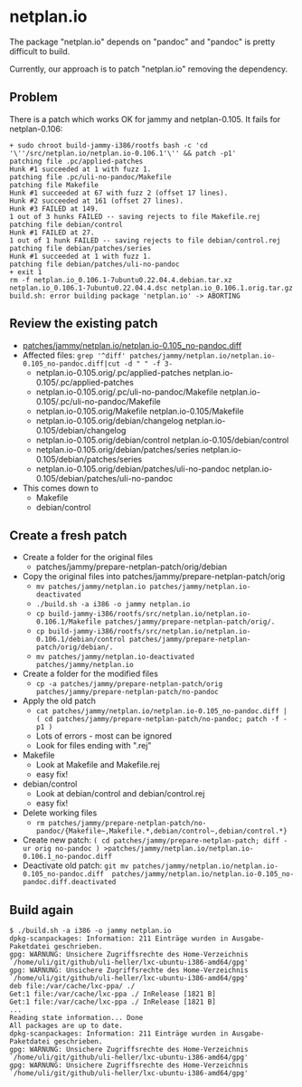 netplan.io
==========

The package "netplan.io" depends on "pandoc" and
"pandoc" is pretty difficult to build.

Currently, our approach is to patch "netplan.io"
removing the dependency.

Problem
-------

There is a patch which works OK for jammy and netplan-0.105.
It fails for netplan-0.106:

```
+ sudo chroot build-jammy-i386/rootfs bash -c 'cd '\''/src/netplan.io/netplan.io-0.106.1'\'' && patch -p1'
patching file .pc/applied-patches
Hunk #1 succeeded at 1 with fuzz 1.
patching file .pc/uli-no-pandoc/Makefile
patching file Makefile
Hunk #1 succeeded at 67 with fuzz 2 (offset 17 lines).
Hunk #2 succeeded at 161 (offset 27 lines).
Hunk #3 FAILED at 149.
1 out of 3 hunks FAILED -- saving rejects to file Makefile.rej
patching file debian/control
Hunk #1 FAILED at 27.
1 out of 1 hunk FAILED -- saving rejects to file debian/control.rej
patching file debian/patches/series
Hunk #1 succeeded at 1 with fuzz 1.
patching file debian/patches/uli-no-pandoc
+ exit 1
rm -f netplan.io_0.106.1-7ubuntu0.22.04.4.debian.tar.xz netplan.io_0.106.1-7ubuntu0.22.04.4.dsc netplan.io_0.106.1.orig.tar.gz 
build.sh: error building package 'netplan.io' -> ABORTING
```

Review the existing patch
-------------------------

- [patches/jammy/netplan.io/netplan.io-0.105_no-pandoc.diff](patches/jammy/netplan.io/netplan.io-0.105_no-pandoc.diff)
- Affected files: `grep '^diff' patches/jammy/netplan.io/netplan.io-0.105_no-pandoc.diff|cut -d " " -f 3-`
  - netplan.io-0.105.orig/.pc/applied-patches netplan.io-0.105/.pc/applied-patches
  - netplan.io-0.105.orig/.pc/uli-no-pandoc/Makefile netplan.io-0.105/.pc/uli-no-pandoc/Makefile
  - netplan.io-0.105.orig/Makefile netplan.io-0.105/Makefile
  - netplan.io-0.105.orig/debian/changelog netplan.io-0.105/debian/changelog
  - netplan.io-0.105.orig/debian/control netplan.io-0.105/debian/control
  - netplan.io-0.105.orig/debian/patches/series netplan.io-0.105/debian/patches/series
  - netplan.io-0.105.orig/debian/patches/uli-no-pandoc netplan.io-0.105/debian/patches/uli-no-pandoc
- This comes down to
  - Makefile
  - debian/control

Create a fresh patch
--------------------

- Create a folder for the original files
  - patches/jammy/prepare-netplan-patch/orig/debian
- Copy the original files into patches/jammy/prepare-netplan-patch/orig
  - `mv patches/jammy/netplan.io patches/jammy/netplan.io-deactivated`
  - `./build.sh -a i386 -o jammy netplan.io`
  - `cp build-jammy-i386/rootfs/src/netplan.io/netplan.io-0.106.1/Makefile patches/jammy/prepare-netplan-patch/orig/.`
  - `cp build-jammy-i386/rootfs/src/netplan.io/netplan.io-0.106.1/debian/control patches/jammy/prepare-netplan-patch/orig/debian/.`
  - `mv patches/jammy/netplan.io-deactivated patches/jammy/netplan.io`
- Create a folder for the modified files
  - `cp -a patches/jammy/prepare-netplan-patch/orig  patches/jammy/prepare-netplan-patch/no-pandoc`
- Apply the old patch
  - `cat patches/jammy/netplan.io/netplan.io-0.105_no-pandoc.diff | ( cd patches/jammy/prepare-netplan-patch/no-pandoc; patch -f -p1 )`
  - Lots of errors - most can be ignored
  - Look for files ending with ".rej"
- Makefile
  - Look at Makefile and Makefile.rej
  - easy fix!
- debian/control
  - Look at debian/control and debian/control.rej
  - easy fix!
- Delete working files
  - `rm patches/jammy/prepare-netplan-patch/no-pandoc/{Makefile~,Makefile.*,debian/control~,debian/control.*}`
- Create new patch: `( cd patches/jammy/prepare-netplan-patch; diff -ur orig no-pandoc ) >patches/jammy/netplan.io/netplan.io-0.106.1_no-pandoc.diff`
- Deactivate old patch: `git mv patches/jammy/netplan.io/netplan.io-0.105_no-pandoc.diff  patches/jammy/netplan.io/netplan.io-0.105_no-pandoc.diff.deactivated`

Build again
-----------

```
$ ./build.sh -a i386 -o jammy netplan.io
dpkg-scanpackages: Information: 211 Einträge wurden in Ausgabe-Paketdatei geschrieben.
gpg: WARNUNG: Unsichere Zugriffsrechte des Home-Verzeichnis `/home/uli/git/github/uli-heller/lxc-ubuntu-i386-amd64/gpg'
gpg: WARNUNG: Unsichere Zugriffsrechte des Home-Verzeichnis `/home/uli/git/github/uli-heller/lxc-ubuntu-i386-amd64/gpg'
deb file:/var/cache/lxc-ppa/ ./
Get:1 file:/var/cache/lxc-ppa ./ InRelease [1821 B]
Get:1 file:/var/cache/lxc-ppa ./ InRelease [1821 B]
...
Reading state information... Done
All packages are up to date.
dpkg-scanpackages: Information: 211 Einträge wurden in Ausgabe-Paketdatei geschrieben.
gpg: WARNUNG: Unsichere Zugriffsrechte des Home-Verzeichnis `/home/uli/git/github/uli-heller/lxc-ubuntu-i386-amd64/gpg'
gpg: WARNUNG: Unsichere Zugriffsrechte des Home-Verzeichnis `/home/uli/git/github/uli-heller/lxc-ubuntu-i386-amd64/gpg'
```
